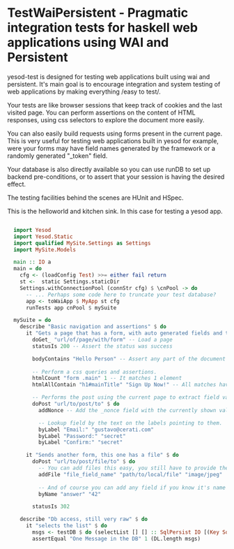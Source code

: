 # TestWaiPersistent - Pragmatic integration tests for haskell web applications using WAI and Persistent

yesod-test is designed for testing web applications built using wai and persistent.
It's main goal is to encourage integration and system testing of web applications by making everything /easy to test/. 

Your tests are like browser sessions that keep track of cookies and the last
visited page. You can perform assertions on the content of HTML responses,
using css selectors to explore the document more easily.

You can also easily build requests using forms present in the current page.
This is very useful for testing web applications built in yesod for example,
were your forms may have field names generated by the framework or a randomly
generated "\_token" field.

Your database is also directly available so you can use runDB to set up
backend pre-conditions, or to assert that your session is having the desired effect.

The testing facilities behind the scenes are HUnit and HSpec.

This is the helloworld and kitchen sink. In this case for testing a yesod app.

```haskell

  import Yesod
  import Yesod.Static
  import qualified MySite.Settings as Settings
  import MySite.Models

  main :: IO a
  main = do
    cfg <- (loadConfig Test) >>= either fail return
    st <-  static Settings.staticDir
    Settings.withConnectionPool (connStr cfg) $ \cnPool -> do
      -- ... Perhaps some code here to truncate your test database?
      app <- toWaiApp $ MyApp st cfg 
      runTests app cnPool $ mySuite

  mySuite = do
    describe "Basic navigation and assertions" $ do
      it "Gets a page that has a form, with auto generated fields and token" $ do
        doGet_ "url/of/page/with/form" -- Load a page
        statusIs 200 -- Assert the status was success

        bodyContains "Hello Person" -- Assert any part of the document contains some text.
        
        -- Perform a css queries and assertions.
        htmlCount "form .main" 1 -- It matches 1 element
        htmlAllContain "h1#mainTitle" "Sign Up Now!" -- All matches have some text

        -- Performs the post using the current page to extract field values:
        doPost "url/to/post/to" $ do
          addNonce -- Add the _nonce field with the currently shown value

          -- Lookup field by the text on the labels pointing to them.
          byLabel "Email:" "gustavo@cerati.com"
          byLabel "Password:" "secret"
          byLabel "Confirm:" "secret"

      it "Sends another form, this one has a file" $ do
        doPost "url/to/post/file/to" $ do
          -- You can add files this easy, you still have to provide the mime type manually though.
          addFile "file_field_name" "path/to/local/file" "image/jpeg"
          
          -- And of course you can add any field if you know it's name
          byName "answer" "42"

        statusIs 302

    describe "Db access, still very raw" $ do
      it "selects the list" $ do
        msgs <- testDB $ do (selectList [] [] :: SqlPersist IO [(Key SqlPersist Message, Message)])
        assertEqual "One Message in the DB" 1 (DL.length msgs)

```

